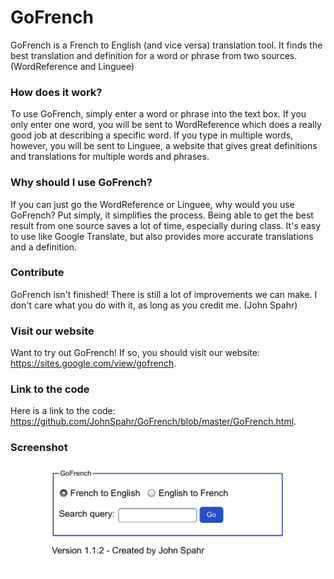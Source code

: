 # GoFrench
GoFrench is a French to English (and vice versa) translation tool. It finds the best translation and definition for a word or phrase from two sources. (WordReference and Linguee) 

### How does it work?
To use GoFrench, simply enter a word or phrase into the text box. If you only enter one word, you will be sent to WordReference which does a really good job at describing a specific word. If you type in multiple words, however, you will be sent to Linguee, a website that gives great definitions and translations for multiple words and phrases.

### Why should I use GoFrench?
If you can just go the WordReference or Linguee, why would you use GoFrench? Put simply, it simplifies the process. Being able to get the best result from one source saves a lot of time, especially during class. It's easy to use like Google Translate, but also provides more accurate translations and a definition.

### Contribute
GoFrench isn't finished! There is still a lot of improvements we can make. I don't care what you do with it, as long as you credit me. (John Spahr)

### Visit our website
Want to try out GoFrench! If so, you should visit our website: https://sites.google.com/view/gofrench.

### Link to the code
Here is a link to the code: https://github.com/JohnSpahr/GoFrench/blob/master/GoFrench.html.

### Screenshot
![Image of GoFrench](https://github.com/JohnSpahr/GoFrench/blob/master/86D132BD-F951-438E-BC8D-372A50604FB9.jpeg?raw=true)
